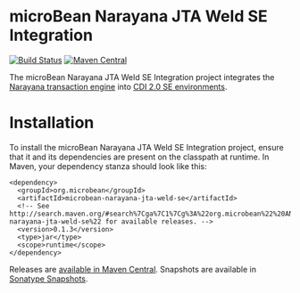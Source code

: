 # microBean Narayana JTA Weld SE Integration

[![Build Status](https://travis-ci.org/microbean/microbean-narayana-jta-weld-se.svg?branch=master)](https://travis-ci.org/microbean/microbean-narayana-jta-weld-se)
[![Maven Central](https://maven-badges.herokuapp.com/maven-central/org.microbean/microbean-narayana-jta-weld-se/badge.svg)](https://maven-badges.herokuapp.com/maven-central/org.microbean/microbean-narayana-jta-weld-se)

The microBean Narayana JTA Weld SE Integration project integrates the
[Narayana transaction engine][narayana-jta] into [CDI 2.0 SE
environments][cdi].

# Installation

To install the microBean Narayana JTA Weld SE Integration project,
ensure that it and its dependencies are present on the classpath at
runtime.  In Maven, your dependency stanza should look like this:

    <dependency>
      <groupId>org.microbean</groupId>
      <artifactId>microbean-narayana-jta-weld-se</artifactId>
      <!-- See http://search.maven.org/#search%7Cga%7C1%7Cg%3A%22org.microbean%22%20AND%20a%3A%22microbean-narayana-jta-weld-se%22 for available releases. -->
      <version>0.1.3</version>
      <type>jar</type>
      <scope>runtime</scope>
    </dependency>
    
Releases are [available in Maven Central][maven-central].  Snapshots
are available in [Sonatype Snapshots][sonatype-snapshots].

[narayana-jta]: http://narayana.io/
[cdi]: http://docs.jboss.org/cdi/spec/2.0/cdi-spec.html#part_2
[maven-central]: http://search.maven.org/#search%7Cga%7C1%7Cg%3A%22org.microbean%22%20AND%20a%3A%22microbean-narayana-jta-weld-se%22
[sonatype-snapshots]: https://oss.sonatype.org/content/repositories/snapshots/org/microbean/microbean-narayana-jta-weld-se/

